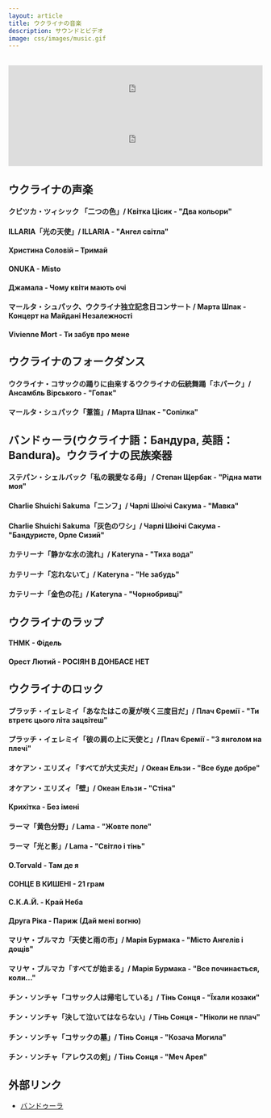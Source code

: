 ```yaml
---
layout: article
title: ウクライナの音楽
description: サウンドとビデオ
image: css/images/music.gif
---
```

<br>
<iframe src="http://tunein.com/embed/player/s233173/" style="width:100%;height:100px;" scrolling="no" frameborder="no"></iframe>
<iframe src="http://tunein.com/embed/player/s240742/" style="width:100%;height:100px;" scrolling="no" frameborder="no"></iframe>

## ウクライナの声楽

#### クビツカ・ツィシック 「二つの色」/ Квітка Цісик - "Два кольори"
<div class="lazyload">
<!--
<div class="video-container"><iframe src="http://www.youtube.com/embed/7-ml3FQhFv0?html5=1" frameborder="0"></iframe></div>
-->
</div>

#### ILLARIA「光の天使」/ ILLARIA - "Ангел світла"
<div class="lazyload">
<!--
<div class="video-container"><iframe src="http://www.youtube.com/embed/MZTID24oxBc?html5=1" frameborder="0"></iframe></div>
-->
</div>

#### Христина Соловій – Тримай
<div class="lazyload">
<!--
<div class="video-container"><iframe src="http://www.youtube.com/embed/FHss5pSt5F4?html5=1" frameborder="0"></iframe></div>
-->
</div>

#### ONUKA - Misto
<div class="lazyload">
<!--
<div class="video-container"><iframe src="http://www.youtube.com/embed/sZjGvpb58oM?html5=1" frameborder="0"></iframe></div><small>ホームページ fb.com/onuka.official</small>
-->
</div>

#### Джамала - Чому квіти мають очі
<div class="lazyload">
<!--
<div class="video-container"><iframe src="http://www.youtube.com/embed/x4VyRPSTlQg?html5=1" frameborder="0"></iframe></div><small>ホームページ http://jamalamusic.com</small>
-->
</div>

#### マールタ・シュパック、ウクライナ独立記念日コンサート / Марта Шпак - Концерт на Майдані Незалежності
<div class="lazyload">
<!--
<div class="video-container"><iframe src="http://www.youtube.com/embed/BdjRCJrwlXI?html5=1" frameborder="0"></iframe></div>
-->
</div>

#### Vivienne Mort - Ти забув про мене
<div class="lazyload">
<!--
<div class="video-container"><iframe src="http://www.youtube.com/embed/seFhoLRJziY?html5=1" frameborder="0"></iframe></div>
-->
</div>

## ウクライナのフォークダンス

#### ウクライナ・コサックの踊りに由来するウクライナの伝統舞踊「ホパーク」/ Ансамбль Вірського - "Гопак"
<div class="lazyload">
<!--
<div class="video-container"><iframe src="http://www.youtube.com/embed/kQlJ6hWhqdY?html5=1" frameborder="0"></iframe></div>
-->
</div>

#### マールタ・シュパック「葦笛」/ Марта Шпак - "Сопілка"
<div class="lazyload">
<!--
<div class="video-container"><iframe src="http://www.youtube.com/embed/fPJR0lrYiWw?html5=1" frameborder="0"></iframe></div>
-->
</div>

## バンドゥーラ(ウクライナ語：Бандура, 英語：Bandura)。ウクライナの民族楽器

#### ステパン・シェルバック「私の親愛なる母」 / Степан Щербак - "Рідна мати моя"
<div class="lazyload">
<!--
<div class="video-container"><iframe src="http://www.youtube.com/embed/zJeBgeMcuyc?html5=1" frameborder="0"></iframe></div>
-->
</div>

#### Charlie Shuichi Sakuma「ニンフ」/ Чарлі Шюічі Сакума - "Мавка"
<div class="lazyload">
<!--
<div class="video-container"><iframe src="http://www.youtube.com/embed/Rd036czwmdo?html5=1" frameborder="0"></iframe></div>
-->
</div>

#### Charlie Shuichi Sakuma「灰色のワシ」/ Чарлі Шюічі Сакума - "Бандуристе, Орле Сизий"
<div class="lazyload">
<!--
<div class="video-container"><iframe src="http://www.youtube.com/embed/1p2trvjxFFg?html5=1" frameborder="0"></iframe></div>
-->
</div>

#### カテリーナ「静かな水の流れ」/ Kateryna - "Тиха вода"
<div class="lazyload">
<!--
<div class="video-container"><iframe src="http://www.youtube.com/embed/dauS4nXOLcE?html5=1" frameborder="0"></iframe></div><small>ホームページ http://www.kateryna-music.jp/</small>
-->
</div>

#### カテリーナ「忘れないて」/ Kateryna - "Не забудь"
<div class="lazyload">
<!--
<div class="video-container"><iframe src="http://www.youtube.com/embed/tlaMTzd4hJw?html5=1" frameborder="0"></iframe></div><small>ホームページ http://www.kateryna-music.jp/</small>
-->
</div>

#### カテリーナ「金色の花」/ Kateryna - "Чорнобривці"
<div class="lazyload">
<!--
<div class="video-container"><iframe src="http://www.youtube.com/embed/8Hjb17ecY6Y?html5=1" frameborder="0"></iframe></div><small>ホームページ http://www.kateryna-music.jp/</small>
-->
</div>

## ウクライナのラップ

#### ТНМК - Фідель
<div class="lazyload">
<!--
<div class="video-container"><iframe src="http://www.youtube.com/embed/LfK12xmGtVE?html5=1" frameborder="0"></iframe></div><small>チャンネル https://www.youtube.com/channel/UCDvNviv3R_dBFdTfZwiB0MQ</small>
-->
</div>

#### Орест Лютий - РОСІЯН В ДОНБАСЕ НЕТ
<div class="lazyload">
<!--
<div class="video-container"><iframe src="http://www.youtube.com/embed/G1gYsXpgbnk?html5=1" frameborder="0"></iframe></div><small>チャンネル https://www.youtube.com/channel/UC31P7E3NSLaMQvc6c-e7Ruw</small>
-->
</div>

## ウクライナのロック

#### プラッチ・イェレミイ「あなたはこの夏が咲く三度目だ」/ Плач Єремії - "Ти втретє цього літа зацвітеш"
<div class="lazyload">
<!--
<div class="video-container"><iframe src="http://www.youtube.com/embed/ergjjMQywHU?html5=1" frameborder="0"></iframe></div>
-->
</div>

#### プラッチ・イェレミイ「彼の肩の上に天使と」/ Плач Єремії - "З янголом на плечі"
<div class="lazyload">
<!--
<div class="video-container"><iframe src="http://www.youtube.com/embed/NF1lvLLC0g8?html5=1" frameborder="0"></iframe></div>
-->
</div>

#### オケアン・エリズィ「すべてが大丈夫だ」/ Океан Ельзи - "Все буде добре"
<div class="lazyload">
<!--
<div class="video-container"><iframe src="http://www.youtube.com/embed/dL-9QgWyefw?html5=1" frameborder="0"></iframe></div><small>チャンネル https://www.youtube.com/user/okeanelzyofficial</small>
-->
</div>

#### オケアン・エリズィ「壁」/ Океан Ельзи - "Стіна"
<div class="lazyload">
<!--
<div class="video-container"><iframe src="http://www.youtube.com/embed/0a234Xn316Q?html5=1" frameborder="0"></iframe></div><small>チャンネル https://www.youtube.com/user/okeanelzyofficial</small>
-->
</div>

#### Крихітка - Без імені
<div class="lazyload">
<!--
<div class="video-container"><iframe src="http://www.youtube.com/embed/KeGsXmp2RFI?html5=1" frameborder="0"></iframe></div><small>チャンネル https://www.youtube.com/channel/UCcr1be_XhVdxwN_exi-SWYw</small>
-->
</div>

#### ラーマ「黄色分野」/ Lama - "Жовте поле"
<div class="lazyload">
<!--
<div class="video-container"><iframe src="http://www.youtube.com/embed/XmWzypWs8_M?html5=1" frameborder="0"></iframe></div><small>チャンネル https://www.youtube.com/user/lamaukraine</small>
-->
</div>

#### ラーマ「光と影」/ Lama - "Світло і тінь"
<div class="lazyload">
<!--
<div class="video-container"><iframe src="http://www.youtube.com/embed/tKPNSTiStMg?html5=1" frameborder="0"></iframe></div><small>チャンネル https://www.youtube.com/user/lamaukraine</small>
-->
</div>

#### O.Torvald - Там де я
<div class="lazyload">
<!--
<div class="video-container"><iframe src="http://www.youtube.com/embed/yznwiwZEQJw?html5=1" frameborder="0"></iframe></div><small>チャンネル https://soundcloud.com/otorvald/sets/</small>
-->
</div>

#### СОНЦЕ В КИШЕНІ - 21 грам
<div class="lazyload">
<!--
<div class="video-container"><iframe src="http://www.youtube.com/embed/mjIwqSTLQHc?html5=1" frameborder="0"></iframe></div><small>チャンネル https://www.youtube.com/channel/UCm4gKrVDm6FjZJ51XuavjpA</small>
-->
</div>

#### С.К.А.Й. - Край Неба
<div class="lazyload">
<!--
<div class="video-container"><iframe src="http://www.youtube.com/embed/B-yrmwlj1Zc?html5=1" frameborder="0"></iframe></div><small>チャンネル https://www.youtube.com/channel/UCDsny_1rQXgWDzWyBV49aCg</small>
-->
</div>

#### Друга Ріка - Париж (Дай мені вогню)
<div class="lazyload">
<!--
<div class="video-container"><iframe src="http://www.youtube.com/embed/UaY8tJkk5Us?html5=1" frameborder="0"></iframe></div><small>チャンネル https://www.youtube.com/channel/UCYpBzZVsoqKe1XRt4to9Qdw</small>
-->
</div>

#### マリヤ・ブルマカ「天使と雨の市」/ Марія Бурмака - "Місто Ангелів і дощів"
<div class="lazyload">
<!--
<div class="video-container"><iframe src="http://www.youtube.com/embed/wfOf_QSiO0M?html5=1" frameborder="0"></iframe></div><small>ホームページ http://www.burmaka.kiev.ua</small>
-->
</div>

#### マリヤ・ブルマカ「すべてが始まる」/ Марія Бурмака - "Все починається, коли..."
<div class="lazyload">
<!--
<div class="video-container"><iframe src="http://www.youtube.com/embed/eHydSFnmdFE?html5=1" frameborder="0"></iframe></div><small>ホームページ http://www.burmaka.kiev.ua</small>
-->
</div>

#### チン・ソンチャ「コサック人は帰宅している」/ Тінь Сонця - "Їхали козаки"
<div class="lazyload">
<!--
<div class="video-container"><iframe src="http://www.youtube.com/embed/uvixeSrM0RA?html5=1" frameborder="0"></iframe></div><small>ホームページ http://sunshadow.com.ua</small>
-->
</div>

#### チン・ソンチャ「決して泣いてはならない」/ Тінь Сонця - "Ніколи не плач"
<div class="lazyload">
<!--
<div class="video-container"><iframe src="http://www.youtube.com/embed/ooCcM7p6FQ0?html5=1" frameborder="0"></iframe></div><small>ホームページ http://sunshadow.com.ua</small>
-->
</div>

#### チン・ソンチャ「コサックの墓」/ Тінь Сонця - "Козача Могила"
<div class="lazyload">
<!--
<div class="video-container"><iframe src="http://www.youtube.com/embed/olBdX06BtQ8?html5=1" frameborder="0"></iframe></div><small>ホームページ http://sunshadow.com.ua</small>
-->
</div>

#### チン・ソンチャ「アレウスの剣」/ Тінь Сонця - "Меч Арея"
<div class="lazyload">
<!--
<div class="video-container"><iframe src="http://www.youtube.com/embed/plUPkvexQi4?html5=1" frameborder="0"></iframe></div><small>ホームページ http://sunshadow.com.ua</small>
-->
</div>

## 外部リンク

* <a href="http://ja.wikipedia.org/wiki/%E3%83%90%E3%83%B3%E3%83%89%E3%82%A5%E3%83%BC%E3%83%A9">バンドゥーラ</a>
